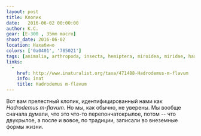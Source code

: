 ```yaml
---
layout: post
title: Клопик
date:   2016-06-02 00:00:00
author: К.С.
gear: [E-300 , 35mm macro]
shoot_date: 2016-06-02
location: Нахабино
colors: ['0a0401', '785021']
tags: [animalia, arthropoda, insecta, hemiptera, miroidea, miridae, hadrodemus, hadrodemus m-flavum]
links:
  -
    href: http://www.inaturalist.org/taxa/471488-Hadrodemus-m-flavum
    info: inat
    title: Hadrodemus m-flavum
---
```


Вот вам прелестный клопик, идентифицированный нами как _Hadrodemus m-flavum_. Но мы, как обычно, не уверены. Мы вообще сначала думали, что это что-то перепончатокрылое, потом -- что двукрылое, а после и вовсе, по традиции, записали во внеземные формы жизни.
